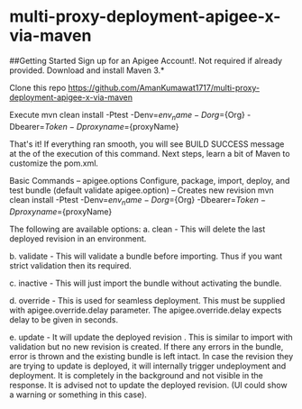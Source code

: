 # multi-proxy-deployment-apigee-x-via-maven
##Getting Started
Sign up for an Apigee Account!. Not required if already provided.
Download and install Maven 3.*

Clone this repo https://github.com/AmanKumawat1717/multi-proxy-deployment-apigee-x-via-maven

Execute mvn clean install -Ptest -Denv=${env_name} -Dorg=${Org} -Dbearer=${Token} -Dproxyname=${proxyName}

That's it! If everything ran smooth, you will see BUILD SUCCESS message at the of the execution of this command. Next steps, learn a bit of Maven to customize the pom.xml.

Basic Commands – apigee.options
Configure, package, import, deploy, and test bundle (default validate apigee.option) – Creates new revision
mvn clean install -Ptest -Denv=${env_name} -Dorg=${Org} -Dbearer=${Token} -Dproxyname=${proxyName}

The following are available options:
a. clean - This will delete the last deployed revision in an environment.

b. validate - This will validate a bundle before importing. Thus if you want strict validation then its required.

c. inactive - This will just import the bundle without activating the bundle.

d. override - This is used for seamless deployment. This must be supplied with apigee.override.delay parameter. The apigee.override.delay expects delay to be given in seconds.

e. update - It will update the deployed revision . This is similar to import with validation but no new revision is created. If there any errors in the bundle, error is thrown and the existing bundle is left intact. In case the revision they are trying to update is deployed, it will internally trigger undeployment and deployment. It is completely in the background and not visible in the response. It is advised not to update the deployed revision. (UI could show a warning or something in this case).
